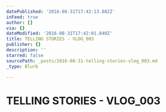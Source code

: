 ```yaml
---
datePublished: '2016-08-31T17:42:13.882Z'
inFeed: true
author: []
via: {}
dateModified: '2016-08-31T17:42:01.840Z'
title: TELLING STORIES - VLOG_003
publisher: {}
description: ''
starred: false
sourcePath: _posts/2016-08-31-telling-stories-vlog_003.md
_type: Blurb

---
```

# TELLING STORIES - VLOG\_003